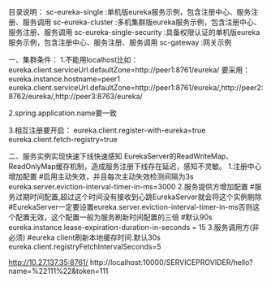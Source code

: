 目录说明：
sc-eureka-single             :单机版eureka服务示例，包含注册中心、服务注册、服务调用
sc-eureka-cluster            :多机集群版eureka服务示例，包含注册中心、服务注册、服务调用
sc-eureka-single-security    :具备权限认证的单机版eureka服务示例，包含注册中心、服务注册、服务调用
sc-gateway                   :网关示例
                             
一、集群条件：
1.不能用localhost比如： 
eureka.client.serviceUrl.defaultZone=http://peer1:8761/eureka/
要采用： 
eureka.instance.hostname=peer1 
eureka.client.serviceUrl.defaultZone=http://peer1:8761/eureka/,http://peer2:8762/eureka/,http://peer3:8763/eureka/

2.spring.application.name要一致

3.相互注册要开启： 
eureka.client.register-with-eureka=true 
eureka.client.fetch-registry=true

二、服务实例实现快速下线快速感知
EurekaServer的ReadWriteMap、ReadOnlyMap缓存机制，造成服务注册下线存在延迟，感知不灵敏。
1.注册中心增加配置
#启用主动失效，并且每次主动失效检测间隔为3s
eureka.server.eviction-interval-timer-in-ms=3000
2.服务提供方增加配置
#服务过期时间配置,超过这个时间没有接收到心跳EurekaServer就会将这个实例剔除
#EurekaServer一定要设置eureka.server.eviction-interval-timer-in-ms否则这个配置无效，这个配置一般为服务刷新时间配置的三倍
#默认90s
eureka.instance.lease-expiration-duration-in-seconds = 15
3.服务调用方(非必须)
#eureka client刷新本地缓存时间.默认30s
eureka.client.registryFetchIntervalSeconds=5

http://10.27.137.35:8761/
http://localhost:10000/SERVICEPROVIDER/hello?name=%22111%22&token=111
